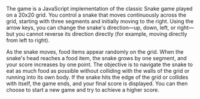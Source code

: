 The game is a JavaScript implementation of the classic Snake game played on a 20x20 grid. You control a snake that moves continuously across the grid, starting with three segments and initially moving to the right. Using the arrow keys, you can change the snake's direction—up, down, left, or right—but you cannot reverse its direction directly (for example, moving directly from left to right).

As the snake moves, food items appear randomly on the grid. When the snake's head reaches a food item, the snake grows by one segment, and your score increases by one point. The objective is to navigate the snake to eat as much food as possible without colliding with the walls of the grid or running into its own body. If the snake hits the edge of the grid or collides with itself, the game ends, and your final score is displayed. You can then choose to start a new game and try to achieve a higher score.
